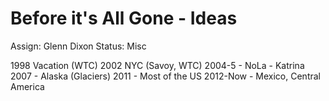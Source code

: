 # Before it's All Gone - Ideas

Assign: Glenn Dixon
Status: Misc

1998 Vacation (WTC)
2002 NYC (Savoy, WTC)
2004-5 - NoLa - Katrina
2007 - Alaska (Glaciers)
2011 - Most of the US
2012-Now - Mexico, Central America